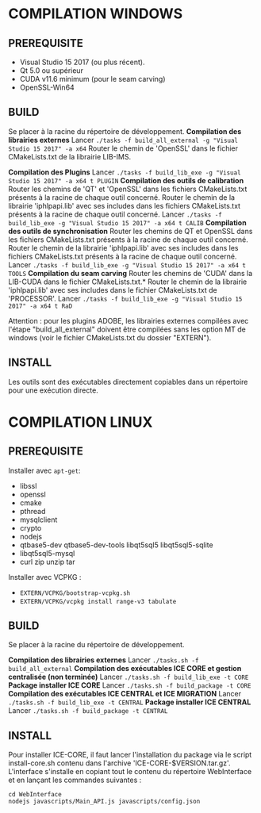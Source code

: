 # COMPILATION WINDOWS

## PREREQUISITE

- Visual Studio 15 2017 (ou plus récent).
- Qt 5.0 ou supérieur
- CUDA v11.6 minimum (pour le seam carving)
- OpenSSL-Win64

## BUILD

Se placer à la racine du répertoire de développement.
**Compilation des librairies externes** 
Lancer `./tasks -f build_all_external -g "Visual Studio 15 2017" -a x64`
Router le chemin de 'OpenSSL' dans le fichier CMakeLists.txt de la librairie LIB-IMS.

**Compilation des Plugins** 
Lancer `./tasks -f build_lib_exe -g "Visual Studio 15 2017" -a x64 t PLUGIN`
**Compilation des outils de calibration**
Router les chemins de 'QT' et 'OpenSSL' dans les fichiers CMakeLists.txt présents à la racine de chaque outil concerné.
Router le chemin de la librairie 'iphlpapi.lib' avec ses includes dans les fichiers CMakeLists.txt présents à la racine de chaque outil concerné.
Lancer `./tasks -f build_lib_exe -g "Visual Studio 15 2017" -a x64 t CALIB`
**Compilation des outils de synchronisation**
Router les chemins de QT et OpenSSL dans les fichiers CMakeLists.txt présents à la racine de chaque outil concerné.
Router le chemin de la librairie 'iphlpapi.lib' avec ses includes dans les fichiers CMakeLists.txt présents à la racine de chaque outil concerné.
Lancer `./tasks -f build_lib_exe -g "Visual Studio 15 2017" -a x64 t TOOLS`
**Compilation du seam carving**
Router les chemins de 'CUDA' dans la LIB-CUDA dans le fichier CMakeLists.txt.*
Router le chemin de la librairie 'iphlpapi.lib' avec ses includes dans le fichier CMakeLists.txt de 'PROCESSOR'.
Lancer `./tasks -f build_lib_exe -g "Visual Studio 15 2017" -a x64 t RaD`

Attention : pour les plugins ADOBE, les librairies externes compilées avec l'étape "build_all_external" doivent être compilées sans les option MT de windows (voir le fichier CMakeLists.txt du dossier "EXTERN").

## INSTALL

Les outils sont des exécutables directement copiables dans un répertoire pour une exécution directe.

# COMPILATION LINUX

## PREREQUISITE

Installer avec `apt-get`:

- libssl
- openssl
- cmake
- pthread
- mysqlclient
- crypto
- nodejs
- qtbase5-dev qtbase5-dev-tools libqt5sql5 libqt5sql5-sqlite
- libqt5sql5-mysql
- curl zip unzip tar

Installer avec VCPKG :

- `EXTERN/VCPKG/bootstrap-vcpkg.sh`
- `EXTERN/VCPKG/vcpkg install range-v3 tabulate`

## BUILD

Se placer à la racine du répertoire de développement.

**Compilation des librairies externes** 
Lancer `./tasks.sh -f build_all_external`
**Compilation des exécutables ICE CORE et gestion centralisée (non terminée)**
Lancer `./tasks.sh -f build_lib_exe -t CORE`
**Package installer ICE CORE**
Lancer `./tasks.sh -f build_package -t CORE`
**Compilation des exécutables ICE CENTRAL et ICE MIGRATION**
Lancer `./tasks.sh -f build_lib_exe -t CENTRAL`
**Package installer ICE CENTRAL**
Lancer `./tasks.sh -f build_package -t CENTRAL`

## INSTALL

Pour installer ICE-CORE, il faut lancer l'installation du package via le script install-core.sh contenu dans l'archive 'ICE-CORE-$VERSION.tar.gz'.
L'interface s'installe en copiant tout le contenu du répertoire WebInterface et en lançant les commandes suivantes : 

```
cd WebInterface
nodejs javascripts/Main_API.js javascripts/config.json
```